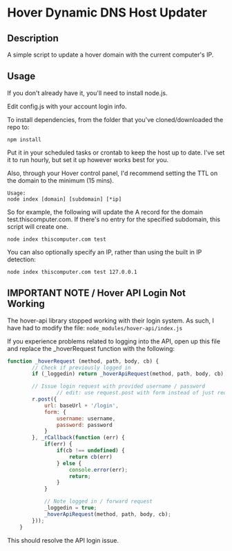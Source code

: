 # Hover Dynamic DNS Host Updater

## Description

A simple script to update a hover domain with the current computer's IP.

## Usage

If you don't already have it, you'll need to install node.js.

Edit config.js with your account login info.

To install dependencies, from the folder that you've cloned/downloaded the repo to:

```
npm install
```

Put it in your scheduled tasks or crontab to keep the host up to date. I've set it to run hourly, but set it up however works best for you.

Also, through your Hover control panel, I'd recommend setting the TTL on the domain to the minimum (15 mins).

```
Usage:
node index [domain] [subdomain] [*ip]
```

So for example, the following will update the A record for the domain test.thiscomputer.com. If there's no entry for the specified subdomain, this script will create one.

```
node index thiscomputer.com test
```

You can also optionally specify an IP, rather than using the built in IP detection:

```
node index thiscomputer.com test 127.0.0.1
```

## IMPORTANT NOTE / Hover API Login Not Working
The hover-api library stopped working with their login system. As such, I have had to modify the file:
```node_modules/hover-api/index.js```

If you experience problems related to logging into the API, open up this file and replace the _hoverRequest function with the following:

```js
function _hoverRequest (method, path, body, cb) {
        // Check if previously logged in
        if (_loggedin) return _hoverApiRequest(method, path, body, cb);

        // Issue login request with provided username / password
				// edit: use request.post with form instead of just request with json
        r.post({
            url: baseUrl + '/login',
            form: {
                username: username,
                password: password
            }
        }, _rCallback(function (err) {
            if(err) {
                if(cb !== undefined) {
                    return cb(err)
                } else {
                    console.error(err);
                    return;
                }
            }

            // Note logged in / forward request
            _loggedin = true;
            _hoverApiRequest(method, path, body, cb);
        }));
    }
```

This should resolve the API login issue.